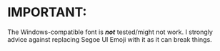 # IMPORTANT:
The Windows-compatible font is ***not*** tested/might not work. I strongly advice against replacing Segoe UI Emoji with it as it can break things.